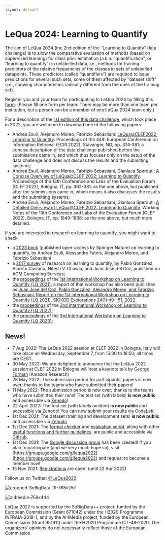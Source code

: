 ```yaml
---
layout: default
---
```


# LeQua 2024: Learning to Quantify

The aim of LeQua 2024 (the 2nd edition of the “Learning to Quantify” data challenge) is to allow the comparative evaluation of methods (based on supervised learning) for class prior estimation (a.k.a. "quantification", or “learning to quantify”) in unlabelled data, i.e., methods for training predictors of the relative frequencies of the classes in sets of unlabelled datapoints. These predictors (called “quantifiers”) are required to issue predictions for several such sets, some of them affected by "dataset shift" (i.e., showing characteristics radically different from the ones of the training set). 

Register you and your team for participating to LeQua 2024 by filling this [form](https://forms.gle/1U8g9fP5qzzpF5TJ6). (Please fill one form per team. There may be more than one team per institution, but a person can be a member of one LeQua 2024 team only.)

For a description of the [1st edition of this data challenge](https://lequa2022.github.io/), which took place in 2022, you are welcome to download one of the following papers:
* Andrea Esuli, Alejandro Moreo, Fabrizio Sebastiani: [LeQua@CLEF2022: Learning to Quantify](https://link.springer.com/chapter/10.1007/978-3-030-99739-7_47). Proceedings of the 44th European Conference on Information Retrieval (ECIR 2022), Stavanger, NO, pp. 374-381: a concise description of the data challenge published before the submissions came in, and which thus focuses only on the setup of the data challenge and does not discuss the results and the submitting systems;
* Andrea Esuli, Alejandro Moreo, Fabrizio Sebastiani, Gianluca Sperduti: [A Concise Overview of LeQua@CLEF 2022: Learning to Quantify](https://link.springer.com/chapter/10.1007/978-3-031-13643-6_23). Proceedings of the 13th Conference and Labs of the Evaluation Forum (CLEF 2022), Bologna, IT, pp. 362-381: as the one above, but published after the submissions came in, which means it also discusses the results and the submitting systems;
* Andrea Esuli, Alejandro Moreo, Fabrizio Sebastiani, Gianluca Sperduti: [A Detailed Overview of LeQua@CLEF 2022: Learning to Quantify](https://ceur-ws.org/Vol-3180/paper-146.pdf). Working Notes of the 13th Conference and Labs of the Evaluation Forum (CLEF 2022), Bologna, IT, pp. 1849-1868: as the one above, but much more detailed.

If you are interested in research on learning to quantify, you might want to check 
* a [2023 book](https://link.springer.com/book/10.1007/978-3-031-20467-8) (published open-access by Springer Nature) on learning to quantify, by Andrea Esuli, Alessandro Fabris, Alejandro Moreo, and Fabrizio Sebastiani
* a [2017 survey](https://dl.acm.org/doi/10.1145/3117807) of research on learning to quantify, by Pablo González, Alberto Castaño, Nitesh V. Chawla, and Juan José del Coz, published on ACM Computing Surveys;
* the [proceedings](http://ceur-ws.org/Vol-3052/) of the [1st International Workshop on Learning to Quantify (LQ 2021)](https://cikmlq2021.github.io/); a report of that workshop has also been published as [Juan José del Coz, Pablo González, Alejandro Moreo, and Fabrizio Sebastiani.  Report on the 1st International Workshop on Learning to Quantify (LQ 2021). SIGKDD Explorations 24(1):49--51, 2022.](http://kdd.org/exploration_files/vol24issue1_4._Report_on_the_1st_International_Workshop_on_Learning_to_Quantify_%28LQ_2021%29.pdf)
* the [proceedings](https://lq-2022.github.io/proceedings/CompleteVolume.pdf) of the [2nd International Workshop on Learning to Quantify (LQ 2022)](https://lq-2022.github.io/); 
* the [proceedings](http://tinyurl.com/2vf2z63z) of the [3rd International Workshop on Learning to Quantify (LQ 2023)](https://lq-2023.github.io/); 

## News!
* 7 Aug 2022: The LeQua 2022 session at CLEF 2022 in Bologna, Italy will take place on Wednesday, September 7, from 15:30 to 18:50; all times are CEST.
* 30 May 2022: We are delighted to announce that the LeQua 2022 session at CLEF 2022 in Bologna will host a keynote talk by [George Forman](https://scholar.google.com/citations?hl=en&user=r0a222QAAAAJ) (Amazon Research)
* 28 May 2022: The submission period for participants' papers is now over; thanks to the teams who have submitted their papers! 
* 11 May 2022: The submission period is now over; thanks to the teams who have submitted their runs! The test set (with labels) **is now public** and accessible via [Zenodo](https://doi.org/10.5281/zenodo.5734464)! 
* 22 April 2022: The test set (with labels omitted) **is now public** and accessible via [Zenodo](https://doi.org/10.5281/zenodo.5734464)! You can now submit your results via [CodaLab](https://codalab.lisn.upsaclay.fr/competitions/4134)!
* 1st Dec 2021: The dataset (training and development sets) **is now public** and accessible via [Zenodo](https://www.doi.org/10.5281/zenodo.5734465)
* 1st Dec 2021: The [format checker](https://github.com/HLT-ISTI/LeQua2022_scripts/blob/main/format_checker.py) and [evaluation script](https://github.com/HLT-ISTI/LeQua2022_scripts/blob/main/evaluate.py), along with other [useful functions and further guidelines](https://github.com/HLT-ISTI/LeQua2022_scripts), are public and accessible via [GitHub](https://github.com/HLT-ISTI/LeQua2022_scripts).
* 1st Dec 2021: The [Google discussion group](https://groups.google.com/g/lequa2022) has been created! If you plan to participate (and we very much hope so), visit [https://groups.google.com/g/lequa2022](https://groups.google.com/g/lequa2022) and request to become a member now!
* 15 Nov 2021: [Registrations](http://clef2022-labs-registration.dei.unipd.it/) are open! (until 22 Apr 2022)


Follow us on Twitter: [@LeQua2022](https://twitter.com/LeQua2022)

![cropped-SoBigData-RI-768x257](https://user-images.githubusercontent.com/92160733/142188337-675041c8-29cf-4d32-a3bf-603fc8b7a787.png)

![ai4media-768x444](https://user-images.githubusercontent.com/92160733/142188325-90cc9258-a43e-47d6-ad68-a8fc2bb90526.png)

LeQua 2022 is supported by the SoBigData++ project, funded by the European Commission (Grant 871042) under the H2020 Programme INFRAIA-2019-1, and by the AI4Media project, funded by the European Commission (Grant 951911) under the H2020 Programme ICT-48-2020. The organizers' opinions do not necessarily reflect those of the European Commission.
